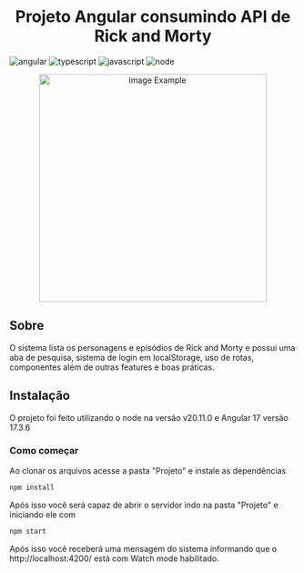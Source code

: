 [JAVASCRIPT__BADGE]: https://img.shields.io/badge/Javascript-000?style=for-the-badge&logo=javascript
[TYPESCRIPT__BADGE]: https://img.shields.io/badge/typescript-D4FAFF?style=for-the-badge&logo=typescript
[NODE__BADGE]: https://img.shields.io/badge/node.js-6DA55F?style=for-the-badge&logo=node.js&logoColor=white
[ANGULAR__BADGE]: https://img.shields.io/badge/Angular-red?style=for-the-badge&logo=angular

<h1 align="center" style="font-weight: bold;">Projeto Angular consumindo API de Rick and Morty</h1>

![angular][ANGULAR__BADGE]
![typescript][TYPESCRIPT__BADGE]
![javascript][JAVASCRIPT__BADGE]
![node][NODE__BADGE]


<p align="center">
    <img src="../.github/example.png" alt="Image Example" width="400px">
</p>

<h2 id="started">Sobre</h2>

O sistema lista os personagens e episódios de Rick and Morty e possui uma aba de pesquisa, sistema de login em localStorage, uso de rotas, componentes além de outras features e boas práticas.

<h2>Instalação</h2>

O projeto foi feito utilizando o node na versão v20.11.0 e Angular 17 versão 17.3.6

<h3>Como começar</h3>

Ao clonar os arquivos acesse a pasta "Projeto" e instale as dependências
```bash
npm install
```
Após isso você será capaz de abrir o servidor indo na pasta "Projeto" e iniciando ele com

```bash
npm start
```
Após isso você receberá uma mensagem do sistema informando que o http://localhost:4200/ está com Watch mode habilitado.

